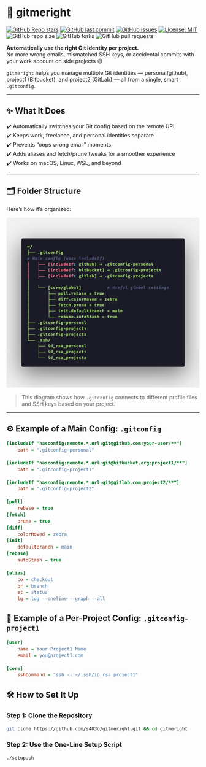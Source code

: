# 🧠 gitmeright

[![GitHub Repo stars](https://img.shields.io/github/stars/s403o/gitmeright?style=social)](https://github.com/s403o/gitmeright/stargazers)
[![GitHub last commit](https://img.shields.io/github/last-commit/s403o/gitmeright)](https://github.com/s403o/gitmeright/commits/main)
[![GitHub issues](https://img.shields.io/github/issues/s403o/gitmeright)](https://github.com/s403o/gitmeright/issues)
[![License: MIT](https://img.shields.io/badge/License-MIT-yellow.svg)](https://opensource.org/licenses/MIT)
![GitHub repo size](https://img.shields.io/github/repo-size/s403o/gitmeright)
![GitHub forks](https://img.shields.io/github/forks/s403o/gitmeright?style=social)
![GitHub pull requests](https://img.shields.io/github/issues-pr/s403o/gitmeright)

**Automatically use the right Git identity per project.**  
No more wrong emails, mismatched SSH keys, or accidental commits with your work account on side projects 😅

`gitmeright` helps you manage multiple Git identities — personal(github), project1 (Bitbucket), and project2 (GitLab) — all from a single, smart `.gitconfig`.

---

## ✨ What It Does

✔️ Automatically switches your Git config based on the remote URL  
✔️ Keeps work, freelance, and personal identities separate  
✔️ Prevents “oops wrong email” moments  
✔️ Adds aliases and fetch/prune tweaks for a smoother experience  
✔️ Works on macOS, Linux, WSL, and beyond

---

## 🗂️ Folder Structure

Here’s how it’s organized:

![Git config layout tree](structure.png)

> This diagram shows how `.gitconfig` connects to different profile files and SSH keys based on your project.

---

## ⚙️ Example of a Main Config: `.gitconfig`

```ini
[includeIf "hasconfig:remote.*.url:git@github.com:your-user/**"]
    path = ".gitconfig-personal"

[includeIf "hasconfig:remote.*.url:git@bitbucket.org:project1/**"]
    path = ".gitconfig-project1"

[includeIf "hasconfig:remote.*.url:git@gitlab.com:project2/**"]
    path = ".gitconfig-project2"

[pull]
    rebase = true
[fetch]
    prune = true
[diff]
    colorMoved = zebra
[init]
    defaultBranch = main
[rebase]
    autoStash = true

[alias]
    co = checkout
    br = branch
    st = status
    lg = log --oneline --graph --all
```

## 🔧 Example of a Per-Project Config: `.gitconfig-project1`

```ini
[user]
    name = Your Project1 Name
    email = you@project1.com

[core]
    sshCommand = "ssh -i ~/.ssh/id_rsa_project1"
```

## 🛠 How to Set It Up

### Step 1: Clone the Repository

```bash
git clone https://github.com/s403o/gitmeright.git && cd gitmeright
```

### Step 2: Use the One-Line Setup Script

```bash
./setup.sh
```
